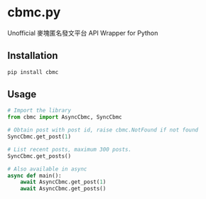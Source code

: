 # cbmc.py

Unofficial 麥塊匿名發文平台 API Wrapper for Python

## Installation

```sh
pip install cbmc
```

## Usage

```py
# Import the library
from cbmc import AsyncCbmc, SyncCbmc

# Obtain post with post id, raise cbmc.NotFound if not found
SyncCbmc.get_post(1)

# List recent posts, maximum 300 posts.
SyncCbmc.get_posts()

# Also available in async
async def main():
    await AsyncCbmc.get_post(1)
    await AsyncCbmc.get_posts()
```

